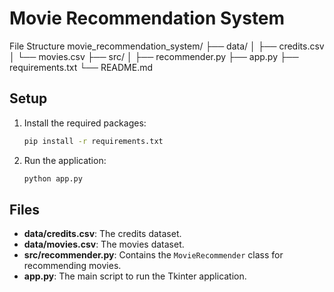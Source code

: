 # Movie Recommendation System
File Structure
movie_recommendation_system/
├── data/
│   ├── credits.csv
│   └── movies.csv
├── src/
│   ├── recommender.py
├── app.py
├── requirements.txt
└── README.md

## Setup

1. Install the required packages:
    ```sh
    pip install -r requirements.txt
    ```

2. Run the application:
    ```sh
    python app.py
    ```

## Files

- **data/credits.csv**: The credits dataset.
- **data/movies.csv**: The movies dataset.
- **src/recommender.py**: Contains the `MovieRecommender` class for recommending movies.
- **app.py**: The main script to run the Tkinter application.
